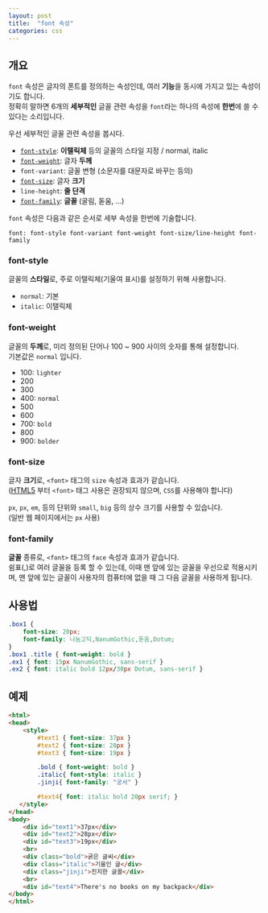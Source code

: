 ```yaml
---
layout: post
title:  "font 속성"
categories: css
---
```


## 개요

`font` 속성은 글자의 폰트를 정의하는 속성인데, 여러 **기능**을 동시에 가지고 있는 속성이기도 합니다.  
정확히 말하면 6개의 **세부적인** 글꼴 관련 속성을 `font`라는 하나의 속성에 **한번**에 쓸 수 있다는 소리입니다.

우선 세부적인 글꼴 관련 속성을 봅시다.

- [`font-style`](#font-style): **이탤릭체** 등의 글꼴의 스타일 지정 / normal, italic
- [`font-weight`](#font-weight): 글자 **두께**
- `font-variant`: 글꼴 변형 (소문자를 대문자로 바꾸는 등의)
- [`font-size`](#font-size): 글자 **크기**
- `line-height`: **줄 단격**
- [`font-family`](#font-family): **글꼴** (굴림, 돋움, ...)

`font` 속성은 다음과 같은 순서로 세부 속성을 한번에 기술합니다.

```
font: font-style font-variant font-weight font-size/line-height font-family
```


### font-style
글꼴의 **스타일**로, 주로 이탤릭체(기울여 표시)를 설정하기 위해 사용합니다.
- `normal`: 기본
- `italic`: 이탤릭체


### font-weight
글꼴의 **두께**로, 미리 정의된 단어나 100 ~ 900 사이의 숫자를 통해 설정합니다.  
기본값은 `normal` 입니다.

- 100: `lighter`
- 200
- 300
- 400: `normal`
- 500
- 600
- 700: `bold`
- 800
- 900: `bolder`


### font-size
글자 **크기**로, `<font>` 태그의 `size` 속성과 효과가 같습니다.  
([HTML5](/html-course/HTML5와-XHTML) 부터 `<font>` 태그 사용은 권장되지 않으며, `CSS`를 사용해야 합니다)

`px`, `px`, `em`, 등의 단위와 `small`, `big` 등의 상수 크기를 사용할 수 있습니다.  
(일반 웹 페이지에서는 `px` 사용)


### font-family
**글꼴** 종류로, `<font>` 태그의 `face` 속성과 효과가 같습니다.  
쉼표(,)로 여러 글꼴을 등록 할 수 있는데, 이때 맨 앞에 있는 글꼴을 우선으로 적용시키며, 맨 앞에 있는 글꼴이 사용자의 컴퓨터에 없을 때 그 다음 글꼴을 사용하게 됩니다.





## 사용법
```css
.box1 {
	font-size: 20px;
	font-family: 나눔고딕,NanumGothic,돋움,Dotum;
}
.box1 .title { font-weight: bold }
.ex1 { font: 15px NanumGothic, sans-serif }
.ex2 { font: italic bold 12px/30px Dotum, sans-serif }
```


## 예제
```html
<html>
<head>
	<style>
		#text1 { font-size: 37px }
		#text2 { font-size: 28px }
		#text3 { font-size: 19px }

		.bold { font-weight: bold }
		.italic{ font-style: italic }
		.jinji{ font-family: "궁서" }

		#text4{ font: italic bold 20px serif; }
   </style>
</head>
<body>
	<div id="text1">37px</div>
	<div id="text2">28px</div>
	<div id="text3">19px</div>
	<br>
	<div class="bold">굵은 글씨</div>
	<div class="italic">기울인 글</div>
	<div class="jinji">진지한 글꼴</div>
	<br>
	<div id="text4">There's no books on my backpack</div>
</body>
</html>
```